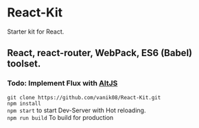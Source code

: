 # React-Kit
Starter kit for React.

## React, react-router, WebPack, ES6 (Babel) toolset.
### Todo: Implement Flux with [AltJS](http://alt.js.org)

`git clone https://github.com/vanik08/React-Kit.git` <br />
`npm install` <br />
`npm start` to start Dev-Server with Hot reloading. <br />
`npm run build` To build for production <br />



